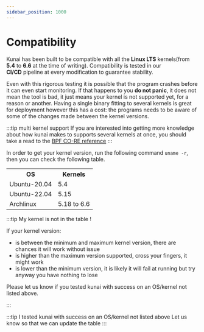 ```yaml
---
sidebar_position: 1000
---
```


# Compatibility

Kunai has been built to be compatible with all the **Linux LTS** kernels(from **5.4** to **6.6** at the time of writing). Compatibility is tested in our **CI/CD** pipeline at every modification to guarantee stability. 

Even with this rigorous testing it is possible that the program crashes before it can even start monitoring. If that happens to you **do not panic**, it does not mean the tool is bad, it just means your kernel is not supported yet, for a reason or another. Having a single binary fitting to several kernels is great for deployment however this has a cost: the programs needs to be aware of some of the changes made between the kernel versions.

:::tip multi kernel support
If you are interested into getting more knowledge about how kunai makes to supports several kernels at once, you should take a read to the [BPF CO-RE reference](https://nakryiko.com/posts/bpf-core-reference-guide/)
:::

In order to get your kernel version, run the following command `uname -r`, then you can check the following table.

<html>
 <table>
  <tr>
    <th>OS</th>
    <th>Kernels</th>
  </tr>
  <tr>
    <td>Ubuntu-20.04</td>
    <td>5.4</td>
  </tr>
  <tr>
    <td>Ubuntu-22.04</td>
    <td>5.15</td>
  </tr>
  <tr>
    <td>Archlinux</td>
    <td>5.18 to 6.6</td>
  </tr>
</table> 
</html>

:::tip My kernel is not in the table !

If your kernel version:
* is between the minimum and maximum kernel version, there are chances it will work without issue
* is higher than the maximum version supported, cross your fingers, it might work
* is lower than the minimum version, it is likely it will fail at running but try anyway you have nothing to lose

Please let us know if you tested kunai with success on an OS/kernel not listed above.

:::

:::tip I tested kunai with success on an OS/kernel not listed above
Let us know so that we can update the table
:::